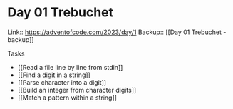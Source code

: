 # Day 01 Trebuchet

Link:: https://adventofcode.com/2023/day/1
Backup:: [[Day 01 Trebuchet - backup]]

Tasks

- [[Read a file line by line from stdin]]
- [[Find a digit in a string]]
- [[Parse character into a digit]]
- [[Build an integer from character digits]]
- [[Match a pattern within a string]]
